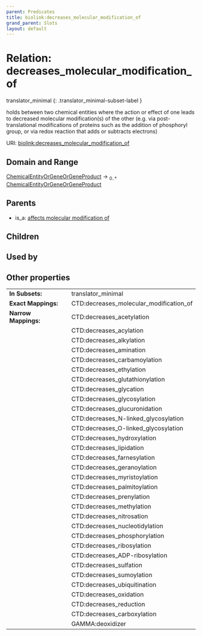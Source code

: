 ```yaml
---
parent: Predicates
title: biolink:decreases_molecular_modification_of
grand_parent: Slots
layout: default
---
```


# Relation: decreases_molecular_modification_of

translator_minimal
{: .translator_minimal-subset-label }


holds between two chemical entities  where the action or effect of one leads to decreased molecular modification(s) of the other (e.g. via post-translational modifications of proteins such as the addition of phosphoryl group, or via redox reaction that adds or subtracts electrons)

URI: [biolink:decreases_molecular_modification_of](https://w3id.org/biolink/vocab/decreases_molecular_modification_of)

## Domain and Range

[ChemicalEntityOrGeneOrGeneProduct](ChemicalEntityOrGeneOrGeneProduct.md) ->  <sub>0..\*</sub> [ChemicalEntityOrGeneOrGeneProduct](ChemicalEntityOrGeneOrGeneProduct.md)

## Parents

 *  is_a: [affects molecular modification of](affects_molecular_modification_of.md)

## Children


## Used by


## Other properties

|  |  |  |
| --- | --- | --- |
| **In Subsets:** | | translator_minimal |
| **Exact Mappings:** | | CTD:decreases_molecular_modification_of |
| **Narrow Mappings:** | | CTD:decreases_acetylation |
|  | | CTD:decreases_acylation |
|  | | CTD:decreases_alkylation |
|  | | CTD:decreases_amination |
|  | | CTD:decreases_carbamoylation |
|  | | CTD:decreases_ethylation |
|  | | CTD:decreases_glutathionylation |
|  | | CTD:decreases_glycation |
|  | | CTD:decreases_glycosylation |
|  | | CTD:decreases_glucuronidation |
|  | | CTD:decreases_N-linked_glycosylation |
|  | | CTD:decreases_O-linked_glycosylation |
|  | | CTD:decreases_hydroxylation |
|  | | CTD:decreases_lipidation |
|  | | CTD:decreases_farnesylation |
|  | | CTD:decreases_geranoylation |
|  | | CTD:decreases_myristoylation |
|  | | CTD:decreases_palmitoylation |
|  | | CTD:decreases_prenylation |
|  | | CTD:decreases_methylation |
|  | | CTD:decreases_nitrosation |
|  | | CTD:decreases_nucleotidylation |
|  | | CTD:decreases_phosphorylation |
|  | | CTD:decreases_ribosylation |
|  | | CTD:decreases_ADP-ribosylation |
|  | | CTD:decreases_sulfation |
|  | | CTD:decreases_sumoylation |
|  | | CTD:decreases_ubiquitination |
|  | | CTD:decreases_oxidation |
|  | | CTD:decreases_reduction |
|  | | CTD:decreases_carboxylation |
|  | | GAMMA:deoxidizer |

